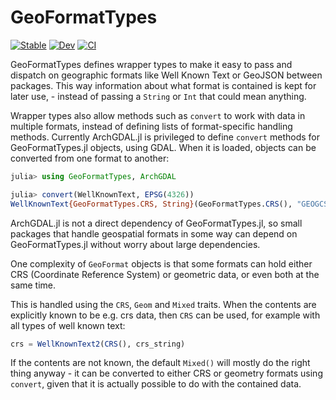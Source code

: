 # GeoFormatTypes

[![Stable](https://img.shields.io/badge/docs-stable-blue.svg)](https://JuliaGeo.github.io/GeoFormatTypes.jl/stable)
[![Dev](https://img.shields.io/badge/docs-dev-blue.svg)](https://JuliaGeo.github.io/GeoFormatTypes.jl/dev)
[![CI](https://github.com/JuliaGeo/GeoFormatTypes.jl/workflows/CI/badge.svg)](https://github.com/JuliaGeo/GeoFormatTypes.jl/actions?query=workflow%3ACI)

GeoFormatTypes defines wrapper types to make it easy to pass and dispatch on geographic formats
like Well Known Text or GeoJSON between packages. This way information about
what format is contained is kept for later use, - instead of passing a `String`
or `Int` that could mean anything.

Wrapper types also allow methods such as `convert` to work with data in multiple
formats, instead of defining lists of format-specific handling methods.
Currently ArchGDAL.jl is privileged to define `convert` methods for
GeoFormatTypes.jl objects, using GDAL. When it is loaded, objects can be
converted from one format to another:

```julia
julia> using GeoFormatTypes, ArchGDAL

julia> convert(WellKnownText, EPSG(4326))
WellKnownText{GeoFormatTypes.CRS, String}(GeoFormatTypes.CRS(), "GEOGCS[\"WGS 84\",DATUM[\"WGS_1984\",SPHEROID[\"WGS 84\",6378137,298.257223563,AUTHORITY[\"EPSG\",\"7030\"]],AUTHORITY[\"EPSG\",\"6326\"]],PRIMEM[\"Greenwich\",0,AUTHORITY[\"EPSG\",\"8901\"]],UNIT[\"degree\",0.0174532925199433,AUTHORITY[\"EPSG\",\"9122\"]],AXIS[\"Latitude\",NORTH],AXIS[\"Longitude\",EAST],AUTHORITY[\"EPSG\",\"4326\"]]")
```

ArchGDAL.jl is not a direct dependency of GeoFormatTypes.jl, so small packages
that handle geospatial formats in some way can depend on GeoFormatTypes.jl
without worry about large dependencies.


One complexity of `GeoFormat` objects is that some formats can hold either CRS
(Coordinate Reference System) or geometric data, or even both at the same time.

This is handled using the `CRS`, `Geom` and `Mixed` traits. When the contents
are explicitly known to be e.g. crs data, then `CRS` can be used, for example
with all types of well known text:

```julia
crs = WellKnownText2(CRS(), crs_string)
```

If the contents are not known, the default `Mixed()` will mostly do the right
thing anyway - it can be converted to either CRS or geometry formats using
`convert`, given that it is actually possible to do with the contained data.
